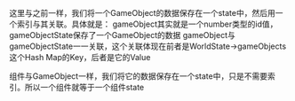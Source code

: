 
这里与之前一样，我们将一个GameObject的数据保存在一个state中，然后用一个索引与其关联。具体就是：
gameObject其实就是一个number类型的id值，
gameObjectState保存了一个GameObject的数据
gameObject与gameObjectState一一关联，这个关联体现在前者是WorldState->gameObjects这个Hash Map的Key，后者是它的Value

<!-- World封装了操作GameObject和组件的API -->




组件与GameObject一样，我们将它的数据保存在一个state中，只是不需要索引。所以一个组件就等于一个组件state